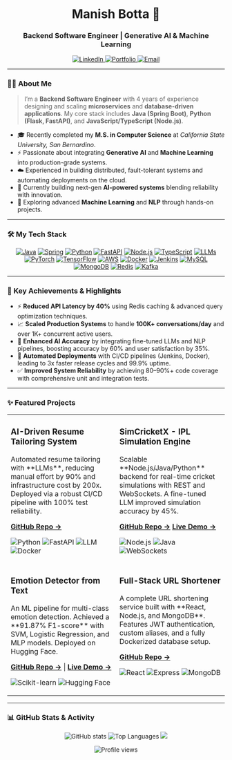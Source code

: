 <div align="center">
  <h1>Manish Botta 👋</h1>
  <h3>Backend Software Engineer | Generative AI & Machine Learning</h3>
</div>

<div align="center">
  <a href="https://linkedin.com/in/manish-reddyb/">
    <img src="https://img.shields.io/badge/LinkedIn-0A66C2?style=for-the-badge&logo=linkedin&logoColor=white" alt="LinkedIn" target="_blank"/>
  </a>
  <a href="https://manishbotta.me">
    <img src="https://img.shields.io/badge/Portfolio-FF4088?style=for-the-badge&logo=vercel&logoColor=white" alt="Portfolio" target="_blank"/>
  </a>
  <a href="mailto:manish.botta@protonmail.com">
    <img src="https://img.shields.io/badge/ProtonMail-8B89CC?style=for-the-badge&logo=protonmail&logoColor=white" alt="Email" target="_blank"/>
  </a>
</div>

---

### 👨‍💻 About Me

> I’m a **Backend Software Engineer** with 4 years of experience designing and scaling **microservices** and **database-driven applications**. My core stack includes **Java (Spring Boot)**, **Python (Flask, FastAPI)**, and **JavaScript/TypeScript (Node.js)**.

- 🎓 Recently completed my **M.S. in Computer Science** at *California State University, San Bernardino*.
- ⚡ Passionate about integrating **Generative AI** and **Machine Learning** into production-grade systems.
- ☁️ Experienced in building distributed, fault-tolerant systems and automating deployments on the cloud.
- 🔭 Currently building next-gen **AI-powered systems** blending reliability with innovation.
- 🌱 Exploring advanced **Machine Learning** and **NLP** through hands-on projects.

---

### 🛠️ My Tech Stack

<p align="center">
  <a href="#"><img alt="Java" src="https://img.shields.io/badge/Java-ED8B00?style=for-the-badge&logo=openjdk&logoColor=white"></a>
  <a href="#"><img alt="Spring" src="https://img.shields.io/badge/Spring-6DB33F?style=for-the-badge&logo=spring&logoColor=white"></a>
  <a href="#"><img alt="Python" src="https://img.shields.io/badge/Python-3776AB?style=for-the-badge&logo=python&logoColor=white"></a>
  <a href="#"><img alt="FastAPI" src="https://img.shields.io/badge/FastAPI-009688?style=for-the-badge&logo=fastapi&logoColor=white"></a>
  <a href="#"><img alt="Node.js" src="https://img.shields.io/badge/Node.js-339933?style=for-the-badge&logo=nodedotjs&logoColor=white"></a>
  <a href="#"><img alt="TypeScript" src="https://img.shields.io/badge/TypeScript-3178C6?style=for-the-badge&logo=typescript&logoColor=white"></a>
  <a href="#"><img alt="LLMs" src="https://img.shields.io/badge/LLMs-007ACC?style=for-the-badge&logo=openai&logoColor=white"></a>
  <a href="#"><img alt="PyTorch" src="https://img.shields.io/badge/PyTorch-EE4C2C?style=for-the-badge&logo=pytorch&logoColor=white"></a>
  <a href="#"><img alt="TensorFlow" src="https://img.shields.io/badge/TensorFlow-FF6F00?style=for-the-badge&logo=tensorflow&logoColor=white"></a>
  <a href="#"><img alt="AWS" src="https://img.shields.io/badge/AWS-232F3E?style=for-the-badge&logo=amazon-aws&logoColor=white"></a>
  <a href="#"><img alt="Docker" src="https://img.shields.io/badge/Docker-2496ED?style=for-the-badge&logo=docker&logoColor=white"></a>
  <a href="#"><img alt="Jenkins" src="https://img.shields.io/badge/Jenkins-D24939?style=for-the-badge&logo=jenkins&logoColor=white"></a>
  <a href="#"><img alt="MySQL" src="https://img.shields.io/badge/MySQL-4479A1?style=for-the-badge&logo=mysql&logoColor=white"></a>
  <a href="#"><img alt="MongoDB" src="https://img.shields.io/badge/MongoDB-47A248?style=for-the-badge&logo=mongodb&logoColor=white"></a>
  <a href="#"><img alt="Redis" src="https://img.shields.io/badge/redis-DD0031?style=for-the-badge&logo=redis&logoColor=white"></a>
  <a href="#"><img alt="Kafka" src="https://img.shields.io/badge/Apache%20Kafka-231F20?style=for-the-badge&logo=apachekafka&logoColor=white"></a>
</p>

---

### 🚀 Key Achievements & Highlights

- ⚡ **Reduced API Latency by 40%** using Redis caching & advanced query optimization techniques.
- 📈 **Scaled Production Systems** to handle **100K+ conversations/day** and over 1K+ concurrent active users.
- 🤖 **Enhanced AI Accuracy** by integrating fine-tuned LLMs and NLP pipelines, boosting accuracy by 60% and user satisfaction by 35%.
- 🚢 **Automated Deployments** with CI/CD pipelines (Jenkins, Docker), leading to 3x faster release cycles and 99.9% uptime.
- ✅ **Improved System Reliability** by achieving 80–90%+ code coverage with comprehensive unit and integration tests.

---

### ✨ Featured Projects

<table>
<tr>
<td width="50%" valign="top">
  <h3>AI-Driven Resume Tailoring System</h3>
  <p>Automated resume tailoring with **LLMs**, reducing manual effort by 90% and infrastructure cost by 200x. Deployed via a robust CI/CD pipeline with 100% test reliability.</p>
  <p>
    <a href="https://github.com/Manishrdy/AI-Driven-Resume-Builder"><strong>GitHub Repo →</strong></a>
  </p>
  <p>
    <img src="https://img.shields.io/badge/Python-3776AB?style=for-the-badge&logo=python&logoColor=white" alt="Python"/>
    <img src="https://img.shields.io/badge/FastAPI-009688?style=for-the-badge&logo=fastapi&logoColor=white" alt="FastAPI"/>
    <img src="https://img.shields.io/badge/LLM-4A90E2?style=for-the-badge" alt="LLM"/>
    <img src="https://img.shields.io/badge/Docker-2496ED?style=for-the-badge&logo=docker&logoColor=white" alt="Docker"/>
  </p>
</td>
<td width="50%" valign="top">
  <h3>SimCricketX - IPL Simulation Engine</h3>
  <p>Scalable **Node.js/Java/Python** backend for real-time cricket simulations with REST and WebSockets. A fine-tuned LLM improved simulation accuracy by 45%.</p>
  <p>
    <a href="https://github.com/Manishrdy/SimCricketX"><strong>GitHub Repo →</strong></a>
    <a href="http://simcricketx.manishbotta.me/"><strong>Live Demo →</strong></a>
  </p>
  <p>
    <img src="https://img.shields.io/badge/Node.js-339933?style=for-the-badge&logo=nodedotjs&logoColor=white" alt="Node.js"/>
    <img src="https://img.shields.io/badge/Java-ED8B00?style=for-the-badge&logo=openjdk&logoColor=white" alt="Java"/>
    <img src="https://img.shields.io/badge/WebSockets-010101?style=for-the-badge&logo=javascript&logoColor=white" alt="WebSockets"/>
  </p>
</td>
</tr>
<tr>
<td width="50%" valign="top">
  <h3>Emotion Detector from Text</h3>
  <p>An ML pipeline for multi-class emotion detection. Achieved a **91.87% F1-score** with SVM, Logistic Regression, and MLP models. Deployed on Hugging Face.</p>
  <p>
    <a href="https://github.com/Manishrdy/Emotion-Detector--Text-Based-Emotion-Classification-Using-Machine-Learning"><strong>GitHub Repo →</strong></a> |
    <a href="https://huggingface.co/spaces/martianthe/emotion-detector"><strong>Live Demo →</strong></a>
  </p>
  <p>
    <img src="https://img.shields.io/badge/Scikit--learn-F7931E?style=for-the-badge&logo=scikit-learn&logoColor=white" alt="Scikit-learn"/>
    <img src="https://img.shields.io/badge/Hugging%20Face-FFD21E?style=for-the-badge&logo=huggingface&logoColor=black" alt="Hugging Face"/>
  </p>
</td>
<td width="50%" valign="top">
  <h3>Full-Stack URL Shortener</h3>
  <p>A complete URL shortening service built with **React, Node.js, and MongoDB**. Features JWT authentication, custom aliases, and a fully Dockerized database setup.</p>
  <p>
    <a href="https://github.com/Manishrdy/url_shortener"><strong>GitHub Repo →</strong></a>
  </p>
  <p>
    <img src="https://img.shields.io/badge/React-61DAFB?style=for-the-badge&logo=react&logoColor=black" alt="React"/>
    <img src="https://img.shields.io/badge/Express.js-000000?style=for-the-badge&logo=express&logoColor=white" alt="Express"/>
    <img src="https://img.shields.io/badge/MongoDB-47A248?style=for-the-badge&logo=mongodb&logoColor=white" alt="MongoDB"/>
  </p>
</td>
</tr>
</table>

---

### 📊 GitHub Stats & Activity

<p align="center">
  <img src="https://github-readme-stats.vercel.app/api?username=manishrdy&show_icons=true&theme=radical&rank_icon=github" alt="GitHub stats" />
  <img src="https://github-readme-stats.vercel.app/api/top-langs/?username=manishrdy&layout=compact&theme=radical" alt="Top Languages" />
  <img src="https://github-readme-activity-graph.vercel.app/graph?username=manishrdy&theme=react-dark&bg_color=20232a&hide_border=true" />
</p>

<p align="center">
  <img src="https://komarev.com/ghpvc/?username=manishrdy&color=blueviolet&style=flat-square" alt="Profile views"/>
</p>
